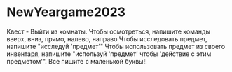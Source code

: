 # NewYeargame2023
Квест - Выйти из комнаты.
Чтобы осмотреться, напишите команды вверх, вниз, прямо, налево, направо
Чтобы исследовать предмет, напишите \"исследуй 'предмет'\"
Чтобы использовать предмет из своего инвентаря, напишите \"используй 'предмет' чтобы 'действие с этим предметом'\".
Все пишите с маленькой буквы!!
